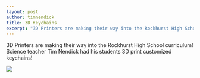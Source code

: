```yaml
---
layout: post
author: timnendick
title: 3D Keychains
excerpt: "3D Printers are making their way into the Rockhurst High School curriculum"
---
```


3D Printers are making their way into the Rockhurst High School curriculum! Science teacher Tim Nendick had his students 3D print customized keychains!


<div class="flex-wrapper">
  <img src="{{site.baseurl}}/img/20161018_124720.jpg">
</div>
